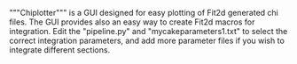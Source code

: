 """Chiplotter""" is a GUI designed for easy plotting of Fit2d generated chi files.
The GUI provides also an easy way to create Fit2d macros for integration.
Edit the "pipeline.py" and "mycakeparameters1.txt" to select the correct
integration parameters, and add more parameter files if you wish to integrate
different sections.